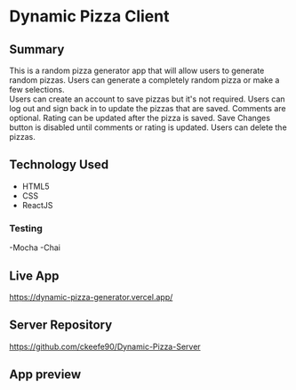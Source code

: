 # Dynamic Pizza Client
 
## Summary

This is a random pizza generator app that will allow users to generate random pizzas.
Users can generate a completely random pizza or make a few selections.  
Users can create an account to save pizzas but it's not required.
Users can log out and sign back in to update the pizzas that are saved.
Comments are optional. Rating can be updated after the pizza is saved.
Save Changes button is disabled until comments or rating is updated. 
Users can delete the pizzas. 

## Technology Used

- HTML5
- CSS
- ReactJS

### Testing

-Mocha
-Chai

## Live App

https://dynamic-pizza-generator.vercel.app/

## Server Repository

https://github.com/ckeefe90/Dynamic-Pizza-Server

## App preview

